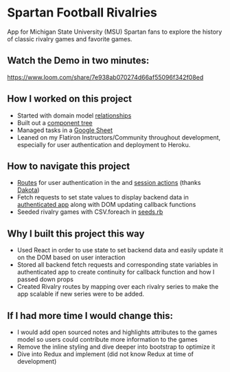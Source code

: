 # Spartan Football Rivalries

App for Michigan State University (MSU) Spartan fans to explore the history of classic rivalry games and favorite games.

## Watch the Demo in two minutes: 
https://www.loom.com/share/7e938ab070274d66af55096f342f08ed

## How I worked on this project
- Started with domain model [relationships](https://res.cloudinary.com/do4zijkje/image/upload/v1638898073/MSU_Rivalries_Backend_zn5hg6.png)
- Built out a [component tree](https://res.cloudinary.com/do4zijkje/image/upload/v1638898121/MSU_Component_Tree_odjlh4.png)
- Managed tasks in a [Google Sheet](https://docs.google.com/spreadsheets/d/14jmx_eQZ_ao7nRVJm48_FjACl5dg41H9mpOtaoiXhkY/edit?usp=sharing)
- Leaned on my Flatiron Instructors/Community throughout development, especially for user authentication and deployment to Heroku.

## How to navigate this project
- [Routes](config/routes.rb) for user authentication in the and [session actions](app/controllers/sessions_controller.rb) (thanks [Dakota](https://github.com/DakotaLMartinez))
- Fetch requests to set state values to display backend data in [authenticated app](client/src/AuthenticatedApp.js) along with DOM updating callback functions
- Seeded rivalry games with CSV.foreach in [seeds.rb](db/seeds.rb)

## Why I built this project this way
- Used React in order to use state to set backend data and easily update it on the DOM based on user interaction 
- Stored all backend fetch requests and corresponding state variables in authenticated app to create continuity for callback function and how I passed down props
- Created Rivalry routes by mapping over each rivalry series to make the app scalable if new series were to be added.

## If I had more time I would change this:
- I would add open sourced notes and highlights attributes to the games model so users could contribute more information to the games
- Remove the inline styling and dive deeper into bootstrap to optimize it
- Dive into Redux and implement (did not know Redux at time of development)
